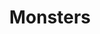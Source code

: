 ---
title: "Monsters"
draft: false
slug: "monsters"
weight: "1"
mainpage: true
related: true 

block_project: {
	description: "(description coming soon)",
	fontcolor: "#fff",
	bgcolor: "#000000",
	work: [
		{class: "col-12 col-md-6 col-lg-4", src: "img/illustration_monsters-01.png"},
		{class: "col-12 col-md-6 col-lg-4", src: "img/illustration_monsters-02.png"},
		{class: "col-12 col-md-6 col-lg-4", src: "img/illustration_monsters-03.png"},
		{class: "col-12 col-md-6 col-lg-4", src: "img/illustration_monsters-04.png"},
		{class: "col-12 col-md-6 col-lg-4", src: "img/illustration_monsters-05.png"},
		{class: "col-12 col-md-6 col-lg-4", src: "img/illustration_monsters-06.png"},
		{class: "col-12 col-md-6 col-lg-4", src: "img/illustration_monsters-07.png"},
		{class: "col-12 col-md-6 col-lg-4", src: "img/illustration_monsters-20.png"},
		{class: "col-12 col-md-6 col-lg-4", src: "img/illustration_monsters-08.png"},
		{class: "col-12 col-md-6 col-lg-4", src: "img/illustration_monsters-09.png"},
		{class: "col-12 col-md-6 col-lg-4", src: "img/illustration_monsters-10.png"},
		{class: "col-12 col-md-6 col-lg-4", src: "img/illustration_monsters-11.png"},
		{class: "col-12 col-md-6 col-lg-4", src: "img/illustration_monsters-12.png"},
		{class: "col-12 col-md-6 col-lg-4", src: "img/illustration_monsters-14.png"},
		{class: "col-12 col-md-6 col-lg-4", src: "img/illustration_monsters-13.png"},
		{class: "col-12 col-md-6 col-lg-4", src: "img/illustration_monsters-16.png"},
		{class: "col-12 col-md-6 col-lg-4", src: "img/illustration_monsters-15.png"},
		{class: "col-12 col-md-6 col-lg-4", src: "img/illustration_monsters-17.png"},
		{class: "col-12 col-md-6 col-lg-4", src: "img/illustration_monsters-18.png"},
		{class: "col-12 col-md-6 col-lg-4", src: "img/illustration_monsters-19.png"},
		{class: "col-12 col-md-6 col-lg-4", src: "img/illustration_monsters-21.png"}
	]
}

---